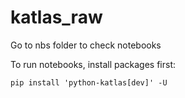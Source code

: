 # katlas_raw


<!-- WARNING: THIS FILE WAS AUTOGENERATED! DO NOT EDIT! -->

Go to nbs folder to check notebooks

To run notebooks, install packages first:

    pip install 'python-katlas[dev]' -U
